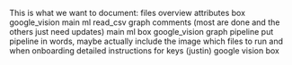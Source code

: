 This is what we want to document:
	files overview
		attributes
		box
		google_vision
		main
		ml
		read_csv
		graph
	comments (most are done and the others just need updates)
		main
		ml
		box
		google_vision
		graph
	pipeline
		put pipeline in words, maybe actually include the image
		which files to run and when
	onboarding
		detailed instructions for keys (justin)
			google vision
			box
			